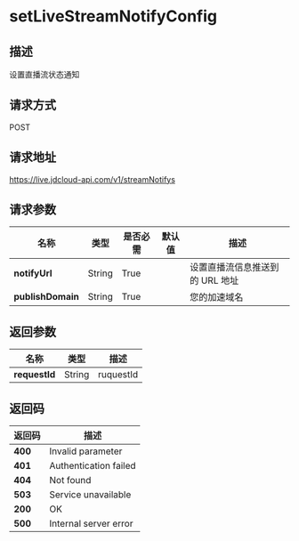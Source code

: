 # setLiveStreamNotifyConfig


## 描述
设置直播流状态通知

## 请求方式
POST

## 请求地址
https://live.jdcloud-api.com/v1/streamNotifys


## 请求参数
|名称|类型|是否必需|默认值|描述|
|---|---|---|---|---|
|**notifyUrl**|String|True| |设置直播流信息推送到的 URL 地址|
|**publishDomain**|String|True| |您的加速域名|


## 返回参数
|名称|类型|描述|
|---|---|---|
|**requestId**|String|ruquestId|


## 返回码
|返回码|描述|
|---|---|
|**400**|Invalid parameter|
|**401**|Authentication failed|
|**404**|Not found|
|**503**|Service unavailable|
|**200**|OK|
|**500**|Internal server error|
